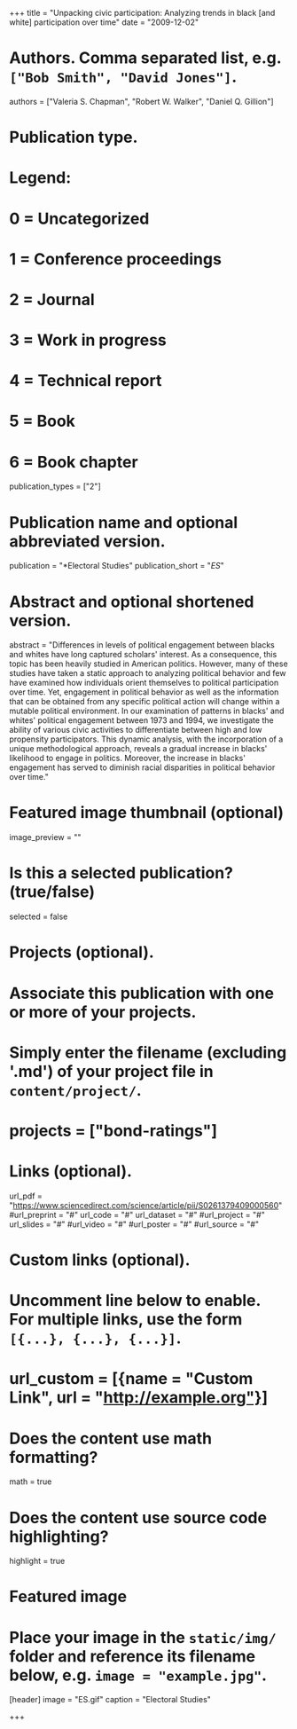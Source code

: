 +++
title = "Unpacking civic participation: Analyzing trends in black [and white] participation over time"
date = "2009-12-02"

# Authors. Comma separated list, e.g. `["Bob Smith", "David Jones"]`.
authors = ["Valeria S. Chapman", "Robert W. Walker", "Daniel Q. Gillion"]

# Publication type.
# Legend:
# 0 = Uncategorized
# 1 = Conference proceedings
# 2 = Journal
# 3 = Work in progress
# 4 = Technical report
# 5 = Book
# 6 = Book chapter
publication_types = ["2"]

# Publication name and optional abbreviated version.
publication = "*Electoral Studies"
publication_short = "*ES*"

# Abstract and optional shortened version.
abstract = "Differences in levels of political engagement between blacks and whites have long captured scholars' interest. As a consequence, this topic has been heavily studied in American politics. However, many of these studies have taken a static approach to analyzing political behavior and few have examined how individuals orient themselves to political participation over time. Yet, engagement in political behavior as well as the information that can be obtained from any specific political action will change within a mutable political environment. In our examination of patterns in blacks' and whites' political engagement between 1973 and 1994, we investigate the ability of various civic activities to differentiate between high and low propensity participators. This dynamic analysis, with the incorporation of a unique methodological approach, reveals a gradual increase in blacks' likelihood to engage in politics. Moreover, the increase in blacks' engagement has served to diminish racial disparities in political behavior over time."

# Featured image thumbnail (optional)
image_preview = ""

# Is this a selected publication? (true/false)
selected = false

# Projects (optional).
#   Associate this publication with one or more of your projects.
#   Simply enter the filename (excluding '.md') of your project file in `content/project/`.
# projects = ["bond-ratings"]

# Links (optional).
url_pdf = "https://www.sciencedirect.com/science/article/pii/S0261379409000560"
#url_preprint = "#"
url_code = "#"
url_dataset = "#"
#url_project = "#"
url_slides = "#"
#url_video = "#"
#url_poster = "#"
#url_source = "#"

# Custom links (optional).
#   Uncomment line below to enable. For multiple links, use the form `[{...}, {...}, {...}]`.
# url_custom = [{name = "Custom Link", url = "http://example.org"}]

# Does the content use math formatting?
math = true

# Does the content use source code highlighting?
highlight = true

# Featured image
# Place your image in the `static/img/` folder and reference its filename below, e.g. `image = "example.jpg"`.
[header]
image = "ES.gif"
caption = "Electoral Studies"

+++
